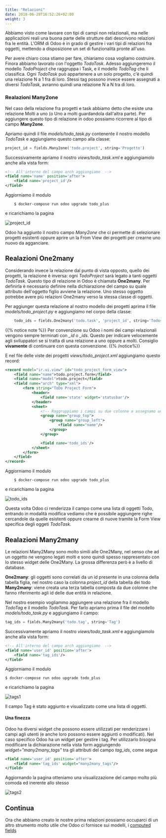 ```yaml
---
title: "Relazioni"
date: 2018-06-28T16:52:26+02:00
weight: 3
---
```


Abbiamo visto come lavoare con tipi di campi non relazionali, ma nelle applicazioni reali una buona parte delle strutture dati descrivono relazioni fra le entità.  L'ORM di Odoo è in grado di gestire i vari tipi di relazioni fra oggetti, mettendo a disposizione un set di funzionalità pronte all'uso. 

Per avere chiaro cosa stiamo per fare, chiariamo cosa vogliamo costruire. Finora abbiamo lavorato con l'oggetto _TodoTask_. Adesso aggiungeremo il modello _TodoProject_ che raggruppa i Task, e il modello _TodoTag_ che li classifica. Ogni _TodoTask_ può appartenere a un solo progetto, c'è quindi una relazione N a 1 fra di loro. Stessi tag possono invece essere assegnati a diversi _TodoTask_, avranno quindi una relazione N a N tra di loro.

### Realazioni Many2one

Nel caso della relazione fra progetti e task abbiamo detto che esiste una relazione Molti a uno (o Uno a molti guardandola dall'altra parte). Per aggiungere questo tipo di relazione in odoo possiamo ricorrere al tipo di campo **Many2one**.

Apriamo quindi il file _models/todo\_task.py_ contenente il nostro modello _TodoTask_ e aggiungiamo questo campo alla classe:

```python
project_id = fields.Many2one('todo.project', string='Progetto')
```

Successivamente apriamo il nostro _views/todo\_task.xml_ e aggiungiamolo anche alla vista form:

```xml
<!-- All'interno del campo arch aggiungiamo  -->
<field name='name' position='after'>
    <field name='project_id'/>
</field>

```

Aggiorniamo il modulo

```
    $ docker-compose run odoo upgrade todo_plus
```

e ricarichiamo la pagina

![project_id](/odoo.workshop/screen/relazioni/project_id.png?width=60pc)

Odoo ha aggiunto il nostro campo _Many2one_ che ci permette di selezionare progetti esistenti oppure aprire un la From View dei progetti per crearne uno nuovo da agganciare.

## Realazioni One2many

Considerando invece la relazione dal punto di vista opposto, quello dei progetti, la relazione è inversa: ogni _TodoProject_ sarà legato a tanti oggetti _TodoTask_. Questo tipo di relazione in Odoo è chiamata **One2many**. Per definirla è necessario definire nella dichiarazione del campo su quale attributo dell'oggetto figlio avviene la relazione. Uno stesso oggetto potrebbe avere più relazioni One2many verso la stessa classe di oggetti.

Per aggiunger questa relazione al nostro modello dei progetti aprima il file _models/todo\_project.py_ e aggiungiamo nel corpo della classe:

```python 
    todo_ids = fields.One2many('todo.task', 'project_id', string='Todos')
```


{{% notice note %}}
Per convenzione su Odoo i nomi dei campi relazionali vengono sempre terminati con _\_id_ o _\_ids_. Questo per indicare velocemente agli sviluppatori se si tratta di una relazione a uno oppure a molti. Consiglio **vivamente** di continuare con questa convenzione.
{{% /notice%}}

E nel file delle viste dei progetti _views/todo\_project.xml_ aggiungiamo questo record:

```xml
<record model="ir.ui.view" id="todo_project_form_view">
    <field name="name">todo.project.form</field>
    <field name="model">todo.project</field>
    <field name="arch" type="xml">
        <form string="ToDo Project Form">
            <header>
                <field name='state' widget='statusbar'/>
            </header>
            <sheet>
                <!-- Raggruppiamo i campi su due colonne e assegnamo un identificativo ai vari gruppi -->
                <group name="group_top">
                    <group name="group_left">
                        <field name="name"/>
                    </group>
                </group>

                <field name='todo_ids'/>
            </sheet>
        </form>
    </field>
</record>
```

Aggiorniamo il modulo

```
    $ docker-compose run odoo upgrade todo_plus
```

e ricarichiamo la pagina

![todo_ids](/odoo.workshop/screen/relazioni/todo_ids.png?width=60pc)

Questa volta Odoo ci renderizza il campo come una lista di oggetti Todo, entrando in modalità modifica vediamo che è possibile aggiungere righe cercandole da quelle esistenti oppure crearne di nuove tramite la Form View specifica degli oggeti _TodoTask_.


## Realazioni Many2many

Le relazioni Many2Many sono molto simili alle One2Many, nel senso che ad un oggetto ne vengono legati molti e sono quindi spesso rappresentato con lo stesso widget delle One2Many. La grossa differenza però è a livello di database. 

**One2many**: gli oggetti sono correlati da un id presente in una colonna della tabella figlia, nel nostro caso la colonna _project\_id_ della tabella dei todo
**Many2many**: viene creata una terza tabella composta da due colonne che fanno riferimento agli id delle due entità in relazione.

Nel nostro esempio vogliammo aggiungere una relazione fra il modello _TodoTag_ e il modello _TodoTask_. Per farlo apriamo prima il file del modello _models/todo\_task.py_ e aggiungiamo il campo:

```python
tag_ids = fields.Many2many('todo.tag', string='Tag')
```

Successivamente apriamo il nostro _views/todo\_task.xml_ e aggiungiamolo anche alla vista form:

```xml
<!-- All'interno del campo arch aggiungiamo  -->
<field name='user_id' position='after'>
    <field name='tag_ids'/>
</field>

```

Aggiorniamo il modulo

```
$ docker-compose run odoo upgrade todo_plus
```

e ricarichiamo la pagina

![tags1](/odoo.workshop/screen/relazioni/tags1.png?width=60pc)

Il campo Tag è stato aggiunto e visualizzato come una lista di oggetti.

#### Una finezza

Odoo ha diversi widget che possono essere utilizzati per renderizzare i campi agli utenti (e anche loro possono essere aggiunti o modificati). Nel caso specifico Odoo ha un widget per gestire i tag. Per utilizzarlo bisogna modificare la dichiarazione nella vista form aggiungendo _widget="many2many\_tags"_ tra gli attributi del campo _tag\_ids_, come segue

```xml
<field name='user_id' position='after'>
    <field name='tag_ids' widget="many2many_tags"/>
</field>
```

Aggiornando la pagina otteniamo una visualizzazione del campo molto più comoda ed inerente allo stesso

![tags2](/odoo.workshop/screen/relazioni/tags2.png?width=60pc)

## Continua

Ora che abbiamo creato le nostre prima relazioni possiamo occuparci di un altro strumento molto utile che Odoo ci fornisce sui modelli, i [computed fields](/odoo.workshop/models/computed_fields/)
